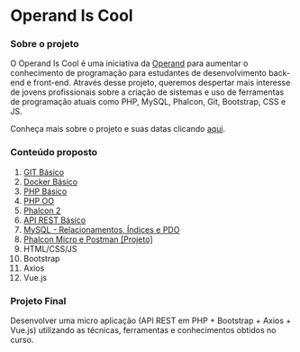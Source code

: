 # Operand Is Cool

### Sobre o projeto

O Operand Is Cool é uma iniciativa da [Operand](http://www.operand.com.br/) para aumentar o conhecimento de programação para estudantes de desenvolvimento back-end e front-end. Através desse projeto, queremos despertar mais interesse de jovens profissionais sobre a criação de sistemas e uso de ferramentas de programação atuais como PHP, MySQL, Phalcon, Git, Bootstrap, CSS e JS.

Conheça mais sobre o projeto e suas datas clicando [aqui](http://iscool.operand.com.br).

### Conteúdo proposto

1. [GIT Básico](https://github.com/operandbr/operand-is-cool/blob/master/Git-basico/git.md)
2. [Docker Básico](https://github.com/operandbr/operand-is-cool/blob/master/Docker-basico/docker.md)
3. [PHP Básico](https://github.com/operandbr/operand-is-cool/blob/master/PHP-basico/README.md)
4. [PHP OO](https://github.com/operandbr/operand-is-cool/blob/master/PHP-OO/README.md)
5. [Phalcon 2](https://github.com/operandbr/operand-is-cool/blob/master/Phalcon/README.md)
6. [API REST Básico](https://github.com/operandbr/operand-is-cool/blob/master/API-REST/README.md)
7. [MySQL - Relacionamentos, Índices e PDO](https://github.com/operandbr/operand-is-cool/blob/master/MySQL/README.md)
8. [Phalcon Micro e Postman [Projeto]](https://github.com/operandbr/operand-is-cool/blob/master/Phalcon-Micro/README.md)
9. HTML/CSS/JS
10. Bootstrap
11. Axios
12. Vue.js

### Projeto Final
Desenvolver uma micro aplicação (API REST em PHP + Bootstrap + Axios + Vue.js) utilizando as técnicas, ferramentas e conhecimentos obtidos no curso.
